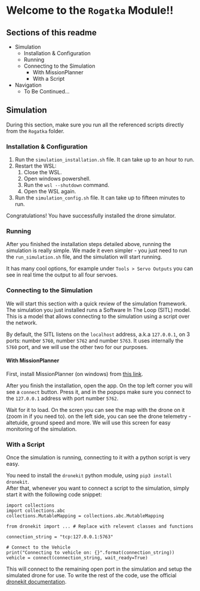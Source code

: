 # Welcome to the `Rogatka` Module!!
##  Sections of this readme
* Simulation
    * Installation & Configuration
    * Running
    * Connecting to the Simulation
        * With MissionPlanner
        * With a Script
* Navigation
    * To Be Continued...

## Simulation
During this section, make sure you run all the referenced scripts directly from the `Rogatka` folder.  
### Installation & Configuration
1. Run the `simulation_installation.sh` file. It can take up to an hour to run.
2. Restart the WSL:
    1. Close the WSL.
    2. Open windows powershell.
    3. Run the `wsl --shutdown` command.
    4. Open the WSL again.
3. Run the `simulation_config.sh` file. It can take up to fifteen minutes to run.

Congratulations! You have successfully installed the drone simulator.

### Running
After you finished the installation steps detailed above, running the simulation is really simple. We made it even simpler - you just need to run the `run_simulation.sh` file, and the simulation will start running.

It has many cool options, for example under `Tools > Servo Outputs` you can see in real time the output to all four servoes.

### Connecting to the Simulation
We will start this section with a quick review of the simulation framework.  
The simulation you just installed runs a Software In The Loop (SITL) model. This is a model that allows connecting to the simulation using a script over the network.

By default, the SITL listens on the `localhost` address, a.k.a `127.0.0.1`, on 3 ports: number `5760`, number `5762` and number `5763`. It uses internally the `5760` port, and we will use the other two for our purposes.

#### With MissionPlanner
First, install MissionPlanner (on windows) from [this link](https://ardupilot.org/planner/docs/mission-planner-installation.html).

After you finish the installation, open the app. On the top left corner you will see a `connect` button. Press it, and in the popups make sure you connect to the `127.0.0.1` address with port number `5762`.

Wait for it to load. On the scren you can see the map with the drone on it (zoom in if you need to). on the left side, you can see the drone telemetry - altetuide, ground speed and more. We will use this screen for easy monitoring of the simulation.

### With a Script
Once the simulation is running, connecting to it with a python script is very easy.

You need to install the `dronekit` python module, using `pip3 install dronekit`.  
After that, whenever you want to connect a script to the simulation, simply start it with the following code snippet:
```
import collections
import collections.abc
collections.MutableMapping = collections.abc.MutableMapping

from dronekit import ... # Replace with relevent classes and functions

connection_string = "tcp:127.0.0.1:5763"

# Connect to the Vehicle
print("Connecting to vehicle on: {}".format(connection_string))             vehicle = connect(connection_string, wait_ready=True)
```

This will connect to the remaining open port in the simulation and setup the simulated drone for use. To write the rest of the code, use the official [dronekit documentation](https://dronekit.netlify.app/).

